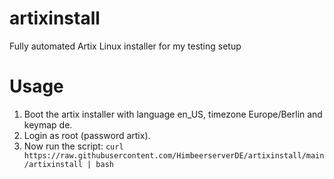 # artixinstall
Fully automated Artix Linux installer for my testing setup

# Usage
1. Boot the artix installer with language en_US, timezone Europe/Berlin and keymap de.
2. Login as root (password artix).
3. Now run the script: `curl https://raw.githubusercontent.com/HimbeerserverDE/artixinstall/main/artixinstall | bash`
